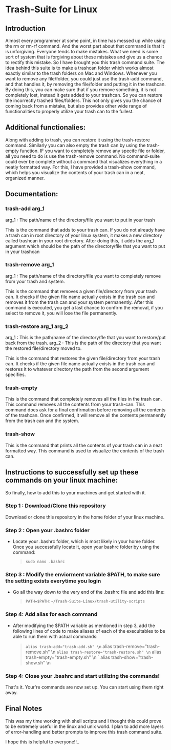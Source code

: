 # Trash-Suite for Linux

## Introduction
Almost every programmer at some point, in time has messed up while using the rm or rm-rf command. And the worst part about that command is that it is unforgiving. Everyone tends to make mistakes.
What we need is some sort of system that is forgiving about these mistakes and give us a chance to rectify this mistake. So I have brought you this trash command suite. The idea behind this suite
is to make a trashcan folder which works almost exactly similar to the trash folders on Mac and Windows. Whenever you want to remove any file/folder, you could just use the trash-add command, and 
that handles it, by removing the file/folder and putting it in the trashcan. By doing this, you can make sure that if you remove something, it is not completely lost, instead it gets added to your
trashcan. So you can restore the incorrectly trashed files/folders. This not only gives you the chance of coming back from a mistake, but also provides other wide range of functionalities to 
properly utilize your trash can to the fullest.

## Additional functionalies:
Along with adding to trash, you can restore it using the trash-restore command. Similarly you can also empty the trash can by using the trash-empty function. IF you want to completely remove any 
specifc file or folder, all you need to do is use the trash-remove command. No command-suite could ever be complete without a command that visualizes everything in a neatly formatted way. For this,
I have provided a trash-show command, which helps you visualize the contents of your trash can in a neat, organized manner.

## Documentation:

### trash-add arg_1
arg_1 : The path/name of the directory/file you want to put in your trash

This is the command that adds to your trash can. If you do not already have a trash can in root directory of your linux system, it makes a new directory called trashcan in your root directory. After
doing this, it adds the arg_1 argument which should be the path of the directory/file that you want to put in your trashcan

### trash-remove arg_1
arg_1 : The path/name of the directory/file you want to completely remove from your trash and system.

This is the command that removes a given file/directory from your trash can. It checks if the given file name actually exists in the trash can and removes it from the trash can and your system 
permanently. After this command is executed, you get a last chance to confirm the removal, if you select to remove it, you will lose the file permanently.

### trash-restore arg_1 arg_2
arg_1 : This is the path/name of the directory/fle that you want to restore/put back from the trash.
arg_2 : This is the path of the directory that you want the restored file/directory moved to.

This is the command that restores the given file/directory from your trash can. It checks if the given file name actually exists in the trash can and restores it to whatever directory the path from
the second argument specifies.

### trash-empty
This is the command that completely removes all the files in the trash can. This command removes all the contents from your trash-can. This command does ask for a final confirmation before removing 
all the contents of the trashcan. Once confirmed, it will remove all the contents permanently from the trash can and the system.

### trash-show
This is the command that prints all the contents of your trash can in a neat formatted way. This command is used to visualize the contents of the trash can.

## Instructions to successfully set up these commands on your linux machine:
So finally, how to add this to your machines and get started with it.

### Step 1 : Download/Clone this repository
Download or clone this repository in the home folder of your linux machine.

### Step 2 : Open your .bashrc folder
- Locate your .bashrc folder, which is most likely in your home folder. Once you successfully locate it, open your bashrc folder by using the command:
	> ` sudo nano .bashrc ` 

### Step 3 : Modify the enviorment variable $PATH, to make sure the setting exists everytime you login
- Go all the way down to the very end of the .bashrc file and add this line:
	> ` PATH=$PATH:~/Trash-Suite-Linux/trash-utility-scripts `

### Step 4: Add alias for each command
- After modifying the $PATH variable as mentioned in step 3, add the following lines of code to make aliases of each of the execultables to be able to run them with actual commands:
	> ` alias trash-add="trash-add.sh" \n
	> ` alias trash-remove="trash-remove.sh" \n
	> ` alias trash-restore="trash-restore.sh" \n
	> ` alias trash-empty="trash-empty.sh" \n
	> ` alias trash-show="trash-show.sh" \n

### Step 4: Close your .bashrc and start utilizing the commands!
That's it. Your're commands are now set up. You can start using them right away.


## Final Notes
This was my time working with shell scripts and I thought this could prove to be extremely useful in the linux and unix world. I plan to add more layers of error-handling and better prompts to
improve this trash command suite.

I hope this is helpful to everyone!!..

